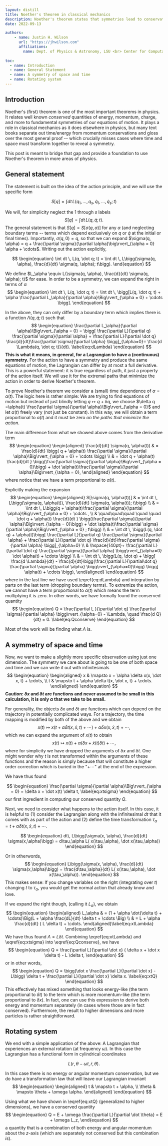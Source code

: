 ```yaml
---
layout: distill
title: Noether's theorem in classical mechanics 
description: Noether's theorem states that symmetries lead to conservation laws. This is its general framework in classical mechanics.
date: 2022-09-13

authors:
    - name: Justin H. Wilson
      url: "https://jhwilson.com"
      affiliations:
        name: Dept. of Physics & Astronomy, LSU <br> Center for Computation and Technology, LSU
        
toc:
  - name: Introduction
  - name: General Statement
  - name: A symmetry of space and time
  - name: Rotating system
---
```


## Introduction

Noether's (first) theorem is one of the most important theorems in physics. It relates well known _conserved_ quantities of energy, momentum, charge, and more to fundamental symmetries of our equations of motion. It plays a role in classical mechanics as it does elsewhere in physics, but many text books separate out time/energy from momentum conservations and gloss over the most general proof -- which crucially misses cases where time and space must transform together to reveal a symmetry.

This post is meant to bridge that gap and provide a foundation to use Noether's theorem in more areas of physics.

## General statement

The statement is built on the idea of the action principle, and we will use the specific form

$$
\begin{equation}
 S[q] = \int dt \, L(q_1, \ldots, q_s, \dot q_1, \ldots, \dot q_s; t)
\end{equation}
$$

We will, for simplicity neglect the 1 through $s$ labels
$$
\begin{equation}
 S[q] = \int dt \, L(q, \dot q ; t).
\end{equation}
$$
The general statement is that $S[q] = S[\sigma(q, \alpha)]$ for any $\alpha$ (and neglecting boundary terms -- terms which depend exclusively on $q$ or $\dot q$ at the initial or final times).
Importantly, $\sigma(q, 0) = q$, so that we can expand $\sigma(q, \alpha) = q + \frac{\partial \sigma}{\partial \alpha}\big\rvert_{\alpha = 0} \alpha + \cdots$.
Writing out the action explicitly,

$$
\begin{equation}
\int dt \, L(q, \dot q; t) = \int dt \, L\bigg(\sigma(q, \alpha), \frac{d}{dt} \sigma(q, \alpha); t\bigg).
\end{equation}
$$

We define $L_\alpha \equiv L(\sigma(q, \alpha), \frac{d}{dt} \sigma(q, \alpha); t)$ for ease.
In order to be a symmetry, we can expand the right in terms of $\alpha$ 
$$
\begin{equation}
\int dt \, L(q, \dot q; t) = \int dt \, \bigg[L(q, \dot q; t) + \alpha \frac{\partial L_\alpha}{\partial \alpha}\Big\rvert_{\alpha = 0} + \cdots \bigg].
\end{equation}
$$

In the above, they can only differ by a boundary term which implies there is a function $\Lambda(q, \dot q; t)$ such that
$$
\begin{equation}
    \frac{\partial L_\alpha}{\partial \alpha}\Big\rvert_{\alpha = 0} = \bigg[ \frac{\partial L}{\partial q} \frac{\partial \sigma}{\partial \alpha} + \frac{\partial L}{\partial \dot q} \frac{d}{dt}\frac{\partial \sigma}{\partial \alpha} \bigg]_{\alpha=0}= \frac{d \Lambda(q, \dot q; t)}{dt}. \label{eq:dLambda}
\end{equation}
$$
**This is what it means, in general, for a Lagrangian to have a (continuous) symmetry.** For the action to have a symmetry and produce the same equations of motion, the Lagrangian can differ by at most a full derivative.
This is a powerful statement: it is true regardless of path, it just a property of the action itself.
We will use it for the extremal paths that minimize the action in order to derive Noether's theorem.

To prove Noether's theorem we consider a (small) time dependence of $\alpha = \alpha(t)$.
The logic here is rather simple: We are trying to find equations of motion but instead of just blindly letting $q \mapsto q + \delta q$, we choose $\delta q =\alpha(t) \frac{\partial \sigma}{\partial \alpha}\Big\rvert_{\alpha = 0}$ and let $\alpha(t)$ freely vary (not just be constant).
In this way, we will obtain a term proportional to $\alpha(t)$ and it must be zero _on the paths that minimize the action_.

The main difference from what we showed above comes from the derivative term
$$
\begin{equation}
\begin{aligned}
 \frac{d}{dt} \sigma(q, \alpha(t)) & = \frac{d}{dt} \bigg( q + \alpha(t) \frac{\partial \sigma}{\partial \alpha}\Big\rvert_{\alpha = 0} + \cdots \bigg) \\
 & = \dot q + \alpha(t) \frac{d}{dt } \bigg(\frac{\partial \sigma}{\partial \alpha}\Big\rvert_{\alpha = 0}\bigg)  + \dot \alpha(t)\frac{\partial \sigma}{\partial \alpha}\Big\rvert_{\alpha = 0},
\end{aligned}
\end{equation}
$$
where notice that we have a term proportional to $\dot \alpha(t)$.

Explicitly making the expansion
$$
\begin{equation}
\begin{aligned}
   S[\sigma(q, \alpha(t))] & = \int dt \, L\bigg(\sigma(q, \alpha(t)), \frac{d}{dt} \sigma(q, \alpha(t)); t\bigg) \\
    & = \int dt \, L\bigg(q + \alpha(t)\frac{\partial \sigma}{\partial \alpha}\Big\rvert_{\alpha = 0} + \cdots , \\ & \quad\quad\quad \quad \quad \dot q + \alpha(t) \frac{d}{dt } \bigg(\frac{\partial \sigma}{\partial \alpha}\Big\rvert_{\alpha = 0}\bigg) + \dot \alpha(t)\frac{\partial \sigma}{\partial \alpha}\Big\rvert_{\alpha = 0} ; t\bigg) \\
    & = \int dt \, \bigg(L(q, \dot q) + \alpha(t)\bigg[ \frac{\partial L}{\partial q} \frac{\partial \sigma}{\partial \alpha} + \frac{\partial L}{\partial \dot q} \frac{d}{dt}\frac{\partial \sigma}{\partial \alpha} \bigg]_{\alpha=0} \\ & \hspace{140pt}+ \frac{\partial L}{\partial \dot q} \frac{\partial \sigma}{\partial \alpha} \bigg\rvert_{\alpha=0} \dot \alpha(t) + \cdots \bigg) \\
    & = \int dt \, \bigg(L(q, \dot q) + \bigg[ \frac{d \Lambda}{dt} - \frac{d}{dt}\bigg(\frac{\partial L}{\partial\dot q} \frac{\partial \sigma}{\partial \alpha} \bigg\rvert_{\alpha=0}\bigg) \bigg] \alpha(t) + \cdots \bigg),
\end{aligned}
\end{equation}
$$
where in the last line we have used \eqref{eq:dLambda} and integration by parts on the last term (dropping boundary terms).
To extremize the action, we cannot have a term proportional to $\alpha(t)$ which means the term multiplying it is zero. 
In other words, we have formally found the conserved quantity
$$
\begin{equation}
   Q = \frac{\partial L }{\partial \dot q}  \frac{\partial \sigma}{\partial \alpha} \bigg\rvert_{\alpha=0} - \Lambda, \quad \frac{d Q}{dt} = 0. \label{eq:Qconserve}
\end{equation}
$$

Most of the work will be finding what $\Lambda$ is.

## A symmetry of space and time

Now, we want to make a slightly more specific observation using just one dimension.
The symmetry we care about is going to be one of both space and time and we can write it out with infinitesimals
$$
\begin{equation}
   \begin{aligned}
    x & \mapsto x + \alpha \delta x(x, \dot x, t) + \cdots, \\
    t & \mapsto t + \alpha \delta t(x, \dot x, t) + \cdots.
   \end{aligned} 
\end{equation}
$$
**Caution: $\delta x$ and $\delta t$ are functions and never assumed to be small in this calculation, it is only $\alpha$ that we take to be small.**

For generality, the objects $\delta x$ and $\delta t$ are functions which can depend on the trajectory in potentially complicated ways.
For a trajectory, the time mapping is modified by both of the above and we obtain 
$$
\begin{equation}
   x(t) \mapsto x(t + \alpha \delta t(x, \dot x, t) + \cdots) + \alpha \delta x(x, \dot x, t)  + \cdots,
\end{equation}
$$
which we can expand the argument of $x(t)$ to obtain
$$
\begin{equation}
   x(t) \mapsto x(t) + \alpha ( \delta x + \dot x(t) \delta t) + \cdots,
\end{equation}
$$
where for simplicity we have dropped the arguments of $\delta x$ and $\delta t$. One might wonder why $t$ is not transformed within the arguments of these functions and the reason is simply because that will constitute a higher order correction which is buried in the "$+\cdots$" at the end of the expression.

We have thus found 

$$
\begin{equation}
   \frac{\partial \sigma}{\partial \alpha}\Big\rvert_{\alpha = 0} = \delta x + \dot x(t) \delta t, \label{eq:xtsigma}
\end{equation}
$$
our first ingredient in computing our conserved quantity $Q$.

Next, we need to consider what happens to the action itself. In this case, it is helpful to (1) consider the Lagrangian along with the infinitesimal $dt$ that it comes with as part of the action and (2) define the time transformation $\tau_\alpha =t + \alpha \delta t(x, \dot x, t) + \cdots$. 

$$
\begin{equation}
   dt\, L\bigg(\sigma(x, \alpha), \frac{d}{dt} \sigma(x,\alpha)\bigg) = d\tau_\alpha L( x(\tau_\alpha), \dot x(\tau_\alpha))
\end{equation}
$$

Or in otherwords,
$$
\begin{equation}
   L\bigg(\sigma(x, \alpha), \frac{d}{dt} \sigma(x,\alpha)\bigg) = \frac{d\tau_\alpha}{dt} L( x(\tau_\alpha), \dot x(\tau_\alpha)).
\end{equation}
$$
This makes sense: If you change variables on the right (integrating over $t$) changing $t$ to $\tau_\alpha$, you would get the normal action that already know and love.

If we expand the right though, (calling it $L_\alpha$), we obtain
$$
\begin{equation}
\begin{aligned}
   L_\alpha & = (1 + \alpha \dot{\delta t} + \cdots)\Big(L + \alpha \frac{dL}{dt} \delta t + \cdots \Big)  \\
   & = L + \alpha \frac{d}{dt} ( L \delta t) + \cdots. 
\end{aligned}\label{eq:xtLambda}
\end{equation}
$$
We have thus found $\Lambda = L \delta t$.
Combining \eqref{eq:xtLambda} and \eqref{eq:xtsigma} into \eqref{eq:Qconserve}, we have
$$
\begin{equation}
   Q = \frac{\partial L}{\partial \dot x} ( \delta x + \dot x \delta t) - L \delta t, 
\end{equation}
$$
or in other words,
$$
\begin{equation}
   Q = \bigg(\dot x \frac{\partial L}{\partial \dot x} - L\bigg) \delta t + \frac{\partial L}{\partial \dot x} \delta x. \label{eq:xtQ}
\end{equation}
$$
This effectively has mixed something that looks energy-like (the term proportional to $\delta t$) to the term which is more momentum-like (the term proportional to $\delta x$).
In fact, one can use this expression to derive both energy and momentum separately (in cases where those are in fact conserved).
Furthermore, the result to higher dimensions and more particles is rather straightforward.

## Rotating system

We end with a simple application of the above: A Lagrangian that experiences an external rotation (at frequency $\omega$). 
In this case the Lagrangian has a functional form in cylindrical coordinates

$$
L(r, \theta - \omega t, \dot r, \dot \theta).
$$

In this case there is no energy or angular momentum conservation, but we do have a transformation law that will leave our Lagrangian invariant
$$
\begin{equation}
   \begin{aligned}
     t & \mapsto t + \alpha, \\
     \theta & \mapsto \theta + \omega \alpha.
   \end{aligned} 
\end{equation}
$$

Using what we have shown in \eqref{eq:xtQ} (generalized to higher dimensions), we have a conserved quantity
$$
\begin{equation}
   Q = E + \omega \frac{\partial L}{\partial \dot \theta}  = E + \omega L_z,
\end{equation}
$$
a quantity that is a combination of both energy and angular momentum about the $z$-axis (which are separately not conserved but this combination _is_).
